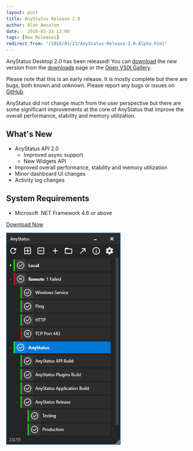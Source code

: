 ```yaml
---
layout: post
title: AnyStatus Release 2.0
author: Alon Amsalem
date:   2018-03-23 12:00
tags: [New Releases]
redirect_from: "/2018/03/23/AnyStatus-Release-2.0-Alpha.html"
---
```


AnyStatus Desktop 2.0 has been released! You can [download](/downloads) the new version from the [downloads](/downloads) page or the [Open VSIX Gallery](http://vsixgallery.com/extension/AnyStatus.VSPackage.6f25620d-ff50-42d1-89da-709a45cebe10/).

Please note that this is an early release. It is mostly complete but there are bugs, both known and unknown. Please report any bugs or issues on [GitHub](https://github.com/anystatus/support/issues).

AnyStatus did not change much from the user perspective but there are some significant improvements at the core of AnyStatus that improve the overall performance, stability and memory utilization.

## What's New

- AnyStatus API 2.0
	- Improved async support
	- New Widgets API
- Improved overall performance, stability and memory utilization
- Minor dashboard UI changes
- Activity log changes

## System Requirements

- Microsoft .NET Framework 4.6 or above

[Download Now](/downloads)

![AnyStatus Desktop 2.0](/assets/posts/2018-03-23-anystatus-release-2.0-alpha/anystatus-desktop-2.0.png)
